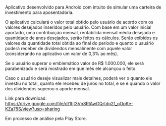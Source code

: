 Aplicativo desenvolvido para Android com intuito de simular uma carteira de investimento para aposentadoria.

O aplicativo calculará o valor total obtido pelo usuário de acordo com os valores desejados inseridos pelo usuário.
Com base em um valor inicial aportado, uma contribuição mensal, rentabilida mensal média desejada e quantidade de anos desejados, serão feitos os cálculos. Serão exibidos os valores da quantidade total obtida ao final do período e quanto o usuário poderá receber de dividendos mensalmente com aquele valor (considerando no aplicativo um valor de 0,3% ao mês).

Se o usuário superar o emblemático valor de R$ 1.000.000, ele será parabenizado e será mostrado em que mês ele alcançou o feito.

Caso o usuário deseje visualizar mais detalhes, poderá ver o quanto ele investiu no total, quanto ele recebeu de juros no total, e se e quando o valor dos dividendos superou o aporte mensal.


Link para download: https://drive.google.com/file/d/1tjt3Vn8RlAwGQrtdp2f_pOpKe-KZa75S/view?usp=sharing

Em processo de análise pela Play Store.
